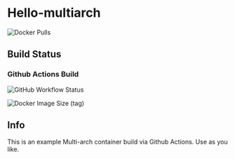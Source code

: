# Hello-multiarch

![Docker Pulls](https://img.shields.io/docker/pulls/piwi3910/hello-multiarch)

## Build Status

### Github Actions Build

![GitHub Workflow Status](https://img.shields.io/github/workflow/status/piwi3910/hello-multiarch/Build)

![Docker Image Size (tag)](https://img.shields.io/docker/image-size/piwi3910/hello-multiarch/githubactions)

## Info

This is an example Multi-arch container build via Github Actions. Use as you like.
